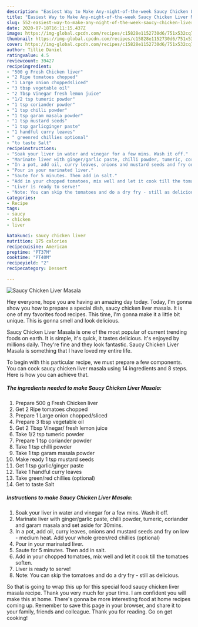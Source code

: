 ```yaml
---
description: "Easiest Way to Make Any-night-of-the-week Saucy Chicken Liver Masala"
title: "Easiest Way to Make Any-night-of-the-week Saucy Chicken Liver Masala"
slug: 552-easiest-way-to-make-any-night-of-the-week-saucy-chicken-liver-masala
date: 2020-07-18T16:11:15.437Z
image: https://img-global.cpcdn.com/recipes/c15828e1152730d6/751x532cq70/saucy-chicken-liver-masala-recipe-main-photo.jpg
thumbnail: https://img-global.cpcdn.com/recipes/c15828e1152730d6/751x532cq70/saucy-chicken-liver-masala-recipe-main-photo.jpg
cover: https://img-global.cpcdn.com/recipes/c15828e1152730d6/751x532cq70/saucy-chicken-liver-masala-recipe-main-photo.jpg
author: Tillie Daniel
ratingvalue: 4.5
reviewcount: 39427
recipeingredient:
- "500 g Fresh Chicken liver"
- "2 Ripe tomatoes chopped"
- "1 Large onion choppedsliced"
- "3 tbsp vegetable oil"
- "2 Tbsp Vinegar fresh lemon juice"
- "1/2 tsp tumeric powder"
- "1 tsp coriander powder"
- "1 tsp chilli powder"
- "1 tsp garam masala powder"
- "1 tsp mustard seeds"
- "1 tsp garlicginger paste"
- "1 handful curry leaves"
- " greenred chillies optional"
- "to taste Salt"
recipeinstructions:
- "Soak your liver in water and vinegar for a few mins. Wash it off."
- "Marinate liver with ginger/garlic paste, chilli powder, tumeric, coriander and garam masala and set aside for 30mins."
- "In a pot, add oil, curry leaves, onions and mustard seeds and fry on low - medium heat. Add your whole green/red chillies (optional)"
- "Pour in your marinated liver."
- "Saute for 5 minutes. Then add in salt."
- "Add in your chopped tomatoes, mix well and let it cook till the tomatoes soften."
- "Liver is ready to serve!"
- "Note: You can skip the tomatoes and do a dry fry - still as delicious."
categories:
- Recipe
tags:
- saucy
- chicken
- liver

katakunci: saucy chicken liver 
nutrition: 175 calories
recipecuisine: American
preptime: "PT37M"
cooktime: "PT40M"
recipeyield: "2"
recipecategory: Dessert

---
```



![Saucy Chicken Liver Masala](https://img-global.cpcdn.com/recipes/c15828e1152730d6/751x532cq70/saucy-chicken-liver-masala-recipe-main-photo.jpg)

Hey everyone, hope you are having an amazing day today. Today, I'm gonna show you how to prepare a special dish, saucy chicken liver masala. It is one of my favorites food recipes. This time, I'm gonna make it a little bit unique. This is gonna smell and look delicious.



Saucy Chicken Liver Masala is one of the most popular of current trending foods on earth. It is simple, it's quick, it tastes delicious. It's enjoyed by millions daily. They're fine and they look fantastic. Saucy Chicken Liver Masala is something that I have loved my entire life.


To begin with this particular recipe, we must prepare a few components. You can cook saucy chicken liver masala using 14 ingredients and 8 steps. Here is how you can achieve that.

<!--inarticleads1-->

##### The ingredients needed to make Saucy Chicken Liver Masala:

1. Prepare 500 g Fresh Chicken liver
1. Get 2 Ripe tomatoes chopped
1. Prepare 1 Large onion chopped/sliced
1. Prepare 3 tbsp vegetable oil
1. Get 2 Tbsp Vinegar/ fresh lemon juice
1. Take 1/2 tsp tumeric powder
1. Prepare 1 tsp coriander powder
1. Take 1 tsp chilli powder
1. Take 1 tsp garam masala powder
1. Make ready 1 tsp mustard seeds
1. Get 1 tsp garlic/ginger paste
1. Take 1 handful curry leaves
1. Take  green/red chillies (optional)
1. Get to taste Salt




<!--inarticleads2-->

##### Instructions to make Saucy Chicken Liver Masala:

1. Soak your liver in water and vinegar for a few mins. Wash it off.
1. Marinate liver with ginger/garlic paste, chilli powder, tumeric, coriander and garam masala and set aside for 30mins.
1. In a pot, add oil, curry leaves, onions and mustard seeds and fry on low - medium heat. Add your whole green/red chillies (optional)
1. Pour in your marinated liver.
1. Saute for 5 minutes. Then add in salt.
1. Add in your chopped tomatoes, mix well and let it cook till the tomatoes soften.
1. Liver is ready to serve!
1. Note: You can skip the tomatoes and do a dry fry - still as delicious.




So that is going to wrap this up for this special food saucy chicken liver masala recipe. Thank you very much for your time. I am confident you will make this at home. There's gonna be more interesting food at home recipes coming up. Remember to save this page in your browser, and share it to your family, friends and colleague. Thank you for reading. Go on get cooking!
